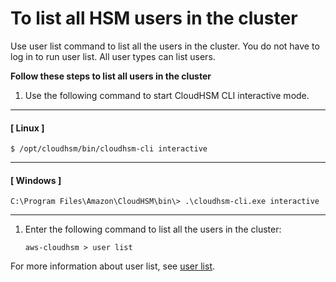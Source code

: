 # To list all HSM users in the cluster<a name="list-users-cloudhsm-cli"></a>

 Use user list command to list all the users in the cluster\. You do not have to log in to run user list\. All user types can list users\. 

**Follow these steps to list all users in the cluster**

1. Use the following command to start CloudHSM CLI interactive mode\.

------
#### [ Linux ]

   ```
   $ /opt/cloudhsm/bin/cloudhsm-cli interactive
   ```

------
#### [ Windows ]

   ```
   C:\Program Files\Amazon\CloudHSM\bin\> .\cloudhsm-cli.exe interactive
   ```

------

1. Enter the following command to list all the users in the cluster:

   ```
   aws-cloudhsm > user list
   ```

For more information about user list, see [user list](cloudhsm_cli-user-list.md)\.